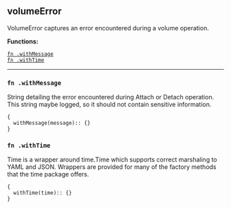 
## volumeError
VolumeError captures an error encountered during a volume operation.

**Functions:**

[`fn .withMessage`](#fn-withmessage)  
[`fn .withTime`](#fn-withtime)  

---


### `fn .withMessage`
String detailing the error encountered during Attach or Detach operation. This string maybe logged, so it should not contain sensitive information.
```jsonnet
{
  withMessage(message):: {}
}
```

### `fn .withTime`
Time is a wrapper around time.Time which supports correct marshaling to YAML and JSON.  Wrappers are provided for many of the factory methods that the time package offers.
```jsonnet
{
  withTime(time):: {}
}
```

